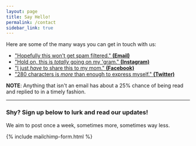 ```yaml
---
layout: page
title: Say Hello!
permalink: /contact
sidebar_link: true
---
```


Here are some of the many ways you can get in touch with us:
* ["Hopefully this won't get spam filtered." **(Email)**][email-us]
* ["Hold on, this is _totally_ going on my 'gram." **(Instagram)**][instagram]
* ["I just _have_ to share this to my mom." **(Facebook)**][facebook]
* ["280 characters is _more_ than enough to express myself." **(Twitter)**][twitter]

**NOTE**: Anything that isn't an email has about a 25% chance of being read and replied to in a timely fashion.

[email-us]: mailto:info@pathofgoodintent.com
[instagram]: https://www.instagram.com/pathofgoodintent
[facebook]: https://www.facebook.com/pathofgoodintent
[twitter]: https://twitter.com/pintent

---
### Shy? Sign up below to lurk and read our updates!
We aim to post once a week, sometimes more, sometimes way less.

{% include mailchimp-form.html %}
